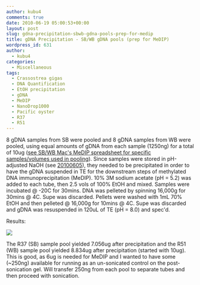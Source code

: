 ```yaml
---
author: kubu4
comments: true
date: 2010-06-19 05:00:53+00:00
layout: post
slug: gdna-precipitation-sbwb-gdna-pools-prep-for-medip
title: gDNA Precipitation - SB/WB gDNA pools (prep for MeDIP)
wordpress_id: 631
author:
  - kubu4
categories:
  - Miscellaneous
tags:
  - Crassostrea gigas
  - DNA Quantification
  - EtOH precipitation
  - gDNA
  - MeDIP
  - NanoDrop1000
  - Pacific oyster
  - R37
  - R51
---
```


8 gDNA samples from SB were pooled and 8 gDNA samples from WB were pooled, using equal amounts of gDNA from each sample (1250ng) for a total of 10ug ([see SB/WB Mac's MeDIP spreadsheet for specific samples/volumes used in pooling](https://spreadsheets.google.com/ccc?key=0AmS_90rPaQMzdElDb2c3d3lrdXlYZHhJMk5YeWo4eWc&hl=en#gid=0)). Since samples were stored in pH-adjusted NaOH (see [20100605](/Sam%27s+Working+Notebook+May-June+2010#sjw20100605)), they needed to be precipitated in order to have the gDNA suspended in TE for the downstream steps of methylated DNA immunoprecipitation (MeDIP). 10% 3M sodium acetate (pH = 5.2) was added to each tube, then 2.5 vols of 100% EtOH and mixed. Samples were incubated @ -20C for 30mins. DNA was pelleted by spinning 16,000g for 30mins @ 4C. Supe was discarded. Pellets were washed with 1mL 70% EtOH and then pelleted @ 16,000g for 10mins @ 4C. Supe was discarded and gDNA was resuspended in 120uL of TE (pH = 8.0) and spec'd.

Results:

![](https://eagle.fish.washington.edu/Arabidopsis/20100618%20pooled%20gDNA.JPG)

The R37 (SB) sample pool yielded 7.056ug after precipitation and the R51 (WB) sample pool yielded 8.834ug after precipitation (started with 10ug). This is good, as 6ug is needed for MeDIP and I wanted to have some (~250ng) available for running as an un-sonicated control on the post-sonication gel. Will transfer 250ng from each pool to separate tubes and then proceed with sonication.
